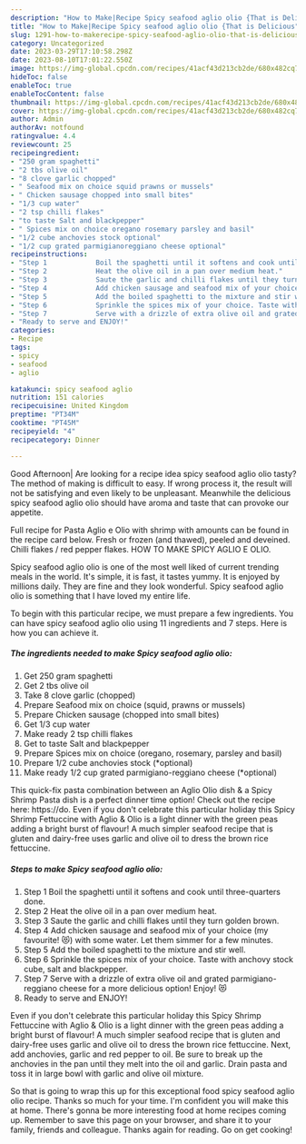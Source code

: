 ```yaml
---
description: "How to Make|Recipe Spicy seafood aglio olio {That is Delicious"
title: "How to Make|Recipe Spicy seafood aglio olio {That is Delicious"
slug: 1291-how-to-makerecipe-spicy-seafood-aglio-olio-that-is-delicious
category: Uncategorized
date: 2023-03-29T17:10:58.298Z
date: 2023-08-10T17:01:22.550Z
image: https://img-global.cpcdn.com/recipes/41acf43d213cb2de/680x482cq70/spicy-seafood-aglio-olio-recipe-main-photo.jpg
hideToc: false
enableToc: true
enableTocContent: false
thumbnail: https://img-global.cpcdn.com/recipes/41acf43d213cb2de/680x482cq70/spicy-seafood-aglio-olio-recipe-main-photo.jpg
cover: https://img-global.cpcdn.com/recipes/41acf43d213cb2de/680x482cq70/spicy-seafood-aglio-olio-recipe-main-photo.jpg
author: Admin
authorAv: notfound
ratingvalue: 4.4
reviewcount: 25
recipeingredient:
- "250 gram spaghetti"
- "2 tbs olive oil"
- "8 clove garlic chopped"
- " Seafood mix on choice squid prawns or mussels"
- " Chicken sausage chopped into small bites"
- "1/3 cup water"
- "2 tsp chilli flakes"
- "to taste Salt and blackpepper"
- " Spices mix on choice oregano rosemary parsley and basil"
- "1/2 cube anchovies stock optional"
- "1/2 cup grated parmigianoreggiano cheese optional"
recipeinstructions:
- "Step 1            Boil the spaghetti until it softens and cook until three-quarters done."
- "Step 2            Heat the olive oil in a pan over medium heat."
- "Step 3            Saute the garlic and chilli flakes until they turn golden brown."
- "Step 4            Add chicken sausage and seafood mix of your choice (my favourite! 😻) with some water. Let them simmer for a few minutes."
- "Step 5            Add the boiled spaghetti to the mixture and stir well."
- "Step 6            Sprinkle the spices mix of your choice. Taste with anchovy stock cube, salt and blackpepper."
- "Step 7            Serve with a drizzle of extra olive oil and grated parmigiano-reggiano cheese for a more delicious option! Enjoy! 😻"
- "Ready to serve and ENJOY!"
categories:
- Recipe
tags:
- spicy
- seafood
- aglio

katakunci: spicy seafood aglio 
nutrition: 151 calories
recipecuisine: United Kingdom
preptime: "PT34M"
cooktime: "PT45M"
recipeyield: "4"
recipecategory: Dinner

---
```



Good Afternoon| Are looking for a recipe idea spicy seafood aglio olio tasty? The method of making is difficult to easy. If wrong process it, the result will not be satisfying and even likely to be unpleasant. Meanwhile the delicious spicy seafood aglio olio should have aroma and taste that can provoke our appetite.





Full recipe for Pasta Aglio e Olio with shrimp with amounts can be found in the recipe card below. Fresh or frozen (and thawed), peeled and deveined. Chilli flakes / red pepper flakes. HOW TO MAKE SPICY AGLIO E OLIO.

Spicy seafood aglio olio is one of the most well liked of current trending meals in the world. It's simple, it is fast, it tastes yummy. It is enjoyed by millions daily. They are fine and they look wonderful. Spicy seafood aglio olio is something that I have loved my entire life.


To begin with this particular recipe, we must prepare a few ingredients. You can have spicy seafood aglio olio using 11 ingredients and 7 steps. Here is how you can achieve it.

<!--inarticleads1-->

##### The ingredients needed to make Spicy seafood aglio olio:

1. Get 250 gram spaghetti
1. Get 2 tbs olive oil
1. Take 8 clove garlic (chopped)
1. Prepare  Seafood mix on choice (squid, prawns or mussels)
1. Prepare  Chicken sausage (chopped into small bites)
1. Get 1/3 cup water
1. Make ready 2 tsp chilli flakes
1. Get to taste Salt and blackpepper
1. Prepare  Spices mix on choice (oregano, rosemary, parsley and basil)
1. Prepare 1/2 cube anchovies stock (*optional)
1. Make ready 1/2 cup grated parmigiano-reggiano cheese (*optional)


This quick-fix pasta combination between an Aglio Olio dish &amp; a Spicy Shrimp Pasta dish is a perfect dinner time option! Check out the recipe here: https://do. Even if you don&#39;t celebrate this particular holiday this Spicy Shrimp Fettuccine with Aglio &amp; Olio is a light dinner with the green peas adding a bright burst of flavour! A much simpler seafood recipe that is gluten and dairy-free uses garlic and olive oil to dress the brown rice fettuccine. 

<!--inarticleads2-->

##### Steps to make Spicy seafood aglio olio:

1. Step 1            Boil the spaghetti until it softens and cook until three-quarters done.
1. Step 2            Heat the olive oil in a pan over medium heat.
1. Step 3            Saute the garlic and chilli flakes until they turn golden brown.
1. Step 4            Add chicken sausage and seafood mix of your choice (my favourite! 😻) with some water. Let them simmer for a few minutes.
1. Step 5            Add the boiled spaghetti to the mixture and stir well.
1. Step 6            Sprinkle the spices mix of your choice. Taste with anchovy stock cube, salt and blackpepper.
1. Step 7            Serve with a drizzle of extra olive oil and grated parmigiano-reggiano cheese for a more delicious option! Enjoy! 😻
1. Ready to serve and ENJOY!

Even if you don&#39;t celebrate this particular holiday this Spicy Shrimp Fettuccine with Aglio &amp; Olio is a light dinner with the green peas adding a bright burst of flavour! A much simpler seafood recipe that is gluten and dairy-free uses garlic and olive oil to dress the brown rice fettuccine. Next, add anchovies, garlic and red pepper to oil. Be sure to break up the anchovies in the pan until they melt into the oil and garlic. Drain pasta and toss it in large bowl with garlic and olive oil mixture. 

So that is going to wrap this up for this exceptional food spicy seafood aglio olio recipe. Thanks so much for your time. I'm confident you will make this at home. There's gonna be more interesting food at home recipes coming up. Remember to save this page on your browser, and share it to your family, friends and colleague. Thanks again for reading. Go on get cooking!
